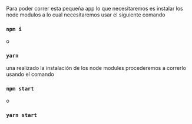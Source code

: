 Para poder correr esta pequeña app 
lo que necesitaremos es instalar los node modulos
a lo cual necesitaremos usar el siguiente comando
### `npm i`
o
### `yarn`

una realizado la instalación de los node modules 
procederemos a correrlo usando el comando
### `npm start`
o
### `yarn start`
